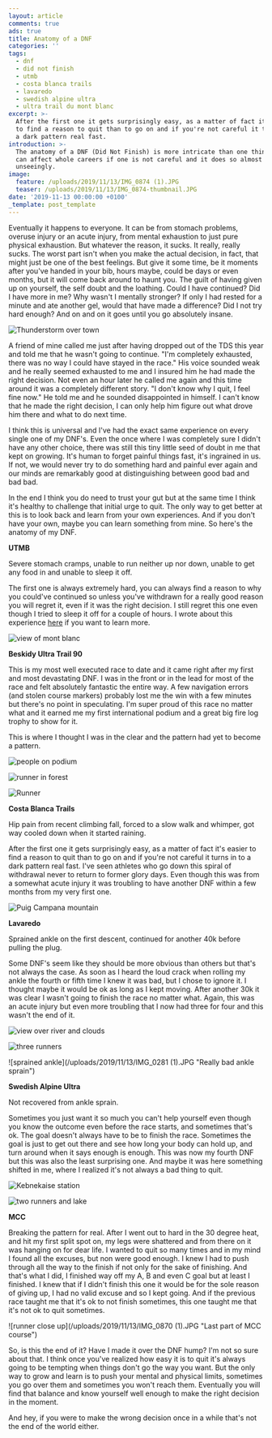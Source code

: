 ```yaml
---
layout: article
comments: true
ads: true
title: Anatomy of a DNF
categories: ''
tags:
  - dnf
  - did not finish
  - utmb
  - costa blanca trails
  - lavaredo
  - swedish alpine ultra
  - ultra trail du mont blanc
excerpt: >-
  After the first one it gets surprisingly easy, as a matter of fact it's easier
  to find a reason to quit than to go on and if you're not careful it turns into
  a dark pattern real fast.
introduction: >-
  The anatomy of a DNF (Did Not Finish) is more intricate than one thinks. It
  can affect whole careers if one is not careful and it does so almost
  unseeingly. 
image:
  feature: /uploads/2019/11/13/IMG_0874 (1).JPG
  teaser: /uploads/2019/11/13/IMG_0874-thumbnail.JPG
date: '2019-11-13 00:00:00 +0100'
_template: post_template
---
```


Eventually it happens to everyone. It can be from stomach problems, overuse injury or an acute injury, from mental exhaustion to just pure physical exhaustion. But whatever the reason, it sucks. It really, really sucks. The worst part isn't when you make the actual decision, in fact, that might just be one of the best feelings. But give it some time, be it moments after you've handed in your bib, hours maybe, could be days or even months, but it will come back around to haunt you. The guilt of having given up on yourself, the self doubt and the loathing. Could I have continued? Did I have more in me? Why wasn't I mentally stronger? If only I had rested for a minute and ate another gel, would that have made a difference? Did I not try hard enough? And on and on it goes until you go absolutely insane.

![Thunderstorm over town](/uploads/2019/11/13/IMG_0074.JPG "Thunderstorm rolling in")

A friend of mine called me just after having dropped out of the TDS this year and told me that he wasn't going to continue. "I'm completely exhausted, there was no way I could have stayed in the race." His voice sounded weak and he really seemed exhausted to me and I insured him he had made the right decision. Not even an hour later he called me again and this time around it was a completely different story. "I don't know why I quit, I feel fine now." He told me and he sounded disappointed in himself. I can't know that he made the right decision, I can only help him figure out what drove him there and what to do next time.

I think this is universal and I've had the exact same experience on every single one of my DNF's. Even the once where I was completely sure I didn't have any other choice, there was still this tiny little seed of doubt in me that kept on growing. It's human to forget painful things fast, it's ingrained in us. If not, we would never try to do something hard and painful ever again and our minds are remarkably good at distinguishing between good bad and bad bad.

In the end I think you do need to trust your gut but at the same time I think it's healthy to challenge that initial urge to quit. The only way to get better at this is to look back and learn from your own experiences. And if you don't have your own, maybe you can learn something from mine. So here's the anatomy of my DNF.

**UTMB**

Severe stomach cramps, unable to run neither up nor down, unable to get any food in and unable to sleep it off.

The first one is always extremely hard, you can always find a reason to why you could've continued so unless you've withdrawn for a really good reason you will regret it, even if it was the right decision. I still regret this one even though I tried to sleep it off for a couple of hours. I wrote about this experience [here](http://desolaterunner.com/journal/race-report-utmb-2018/ "Race report utmb 2018") if you want to learn more.

![view of mont blanc](/uploads/2019/11/13/IMG_8154.JPG "View of Mont Blanc")

**Beskidy Ultra Trail 90**

This is my most well executed race to date and it came right after my first and most devastating DNF. I was in the front or in the lead for most of the race and felt absolutely fantastic the entire way. A few navigation errors (and stolen course markers) probably lost me the win with a few minutes but there's no point in speculating. I'm super proud of this race no matter what and it earned me my first international podium and a great big fire log trophy to show for it.

This is where I thought I was in the clear and the pattern had yet to become a pattern.

![people on podium](/uploads/2019/11/13/43031871_2215647272014492_5760988927188008960_o.JPG "Beskidy Ultra Trail podium")

![runner in forest](/uploads/2019/11/13/42918026_1896725840419631_6432022668916031488_o.JPG "Descending in the morning")

![Runner](/uploads/2019/11/13/43062476_2215643495348203_8523210436810637312_o.JPG "Me running Beskidy Ultra Trail")

**Costa Blanca Trails**

Hip pain from recent climbing fall, forced to a slow walk and whimper, got way cooled down when it started raining.

After the first one it gets surprisingly easy, as a matter of fact it's easier to find a reason to quit than to go on and if you're not careful it turns in to a dark pattern real fast. I've seen athletes who go down this spiral of withdrawal never to return to former glory days. Even though this was from a somewhat acute injury it was troubling to have another DNF within a few months from my very first one.

![Puig Campana mountain](/uploads/2019/11/13/IMG_8588.JPG "Puig Campana mountain")

**Lavaredo**

Sprained ankle on the first descent, continued for another 40k before pulling the plug.

Some DNF's seem like they should be more obvious than others but that's not always the case. As soon as I heard the loud crack when rolling my ankle the fourth or fifth time I knew it was bad, but I chose to ignore it. I thought maybe it would be ok as long as I kept moving. After another 30k it was clear I wasn't going to finish the race no matter what. Again, this was an acute injury but even more troubling that I now had three for four and this wasn't the end of it.

![view over river and clouds](/uploads/2019/11/13/IMG_0265.JPG "Lavaredo midpoint")

![three runners](/uploads/2019/11/13/IMG_0115.JPG "Lavaredo recce")

![sprained ankle](/uploads/2019/11/13/IMG_0281 (1).JPG "Really bad ankle sprain")

**Swedish Alpine Ultra**

Not recovered from ankle sprain.

Sometimes you just want it so much you can't help yourself even though you know the outcome even before the race starts, and sometimes that's ok. The goal doesn't always have to be to finish the race. Sometimes the goal is just to get out there and see how long your body can hold up, and turn around when it says enough is enough. This was now my fourth DNF but this was also the least surprising one. And maybe it was here something shifted in me, where I realized it's not always a bad thing to quit.

![Kebnekaise station](/uploads/2019/11/13/IMG_0443.JPG "Kebnekaise station")

![two runners and lake](/uploads/2019/11/13/IMG_0464.JPG "Torneträsk")

**MCC**

Breaking the pattern for real. After I went out to hard in the 30 degree heat, and hit my first split spot on, my legs were shattered and from there on it was hanging on for dear life. I wanted to quit so many times and in my mind I found all the excuses, but non were good enough. I knew I had to push through all the way to the finish if not only for the sake of finishing. And that's what I did, I finished way off my A, B and even C goal but at least I finished. I knew that if I didn't finish this one it would be for the sole reason of giving up, I had no valid excuse and so I kept going. And if the previous race taught me that it's ok to not finish sometimes, this one taught me that it's not ok to quit sometimes.

![runner close up](/uploads/2019/11/13/IMG_0870 (1).JPG "Last part of MCC course")

So, is this the end of it? Have I made it over the DNF hump? I'm not so sure about that. I think once you've realized how easy it is to quit it's always going to be tempting when things don't go the way you want. But the only way to grow and learn is to push your mental and physical limits, sometimes you go over them and sometimes you won't reach them. Eventually you will find that balance and know yourself well enough to make the right decision in the moment.

And hey, if you were to make the wrong decision once in a while that's not the end of the world either.
